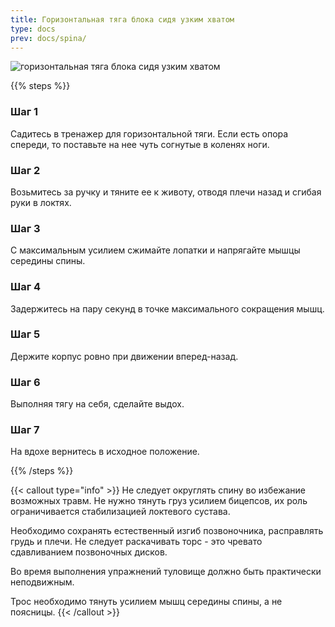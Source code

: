 ```yaml
---
title: Горизонтальная тяга блока сидя узким хватом
type: docs
prev: docs/spina/
---
```

![горизонтальная тяга блока сидя узким хватом](https://github.com/user-attachments/assets/832bf723-25e2-4a12-9088-cc0acda48856)



{{% steps %}}

### Шаг 1
Садитесь в тренажер для горизонтальной тяги. Если есть опора спереди, то поставьте на нее чуть согнутые в коленях ноги.

### Шаг 2
Возьмитесь за ручку и тяните ее к животу, отводя плечи назад и сгибая руки в локтях.

### Шаг 3
С максимальным усилием сжимайте лопатки и напрягайте мышцы середины спины.

### Шаг 4
Задержитесь на пару секунд в точке максимального сокращения мышц.

### Шаг 5
Держите корпус ровно при движении вперед-назад.

### Шаг 6
Выполняя тягу на себя, сделайте выдох.

### Шаг 7
На вдохе вернитесь в исходное положение.

{{% /steps %}}

{{< callout type="info" >}}
Не следует округлять спину во избежание возможных травм. Не нужно тянуть груз усилием бицепсов, их роль ограничивается стабилизацией локтевого сустава.

﻿﻿Необходимо сохранять естественный изгиб позвоночника, расправлять грудь и плечи. Не следует раскачивать торс - это чревато сдавливанием позвоночных дисков.﻿

Во время выполнения упражнений туловище должно быть практически неподвижным﻿﻿.

Трос необходимо тянуть усилием мышц середины спины, а не поясницы.
{{< /callout >}}
